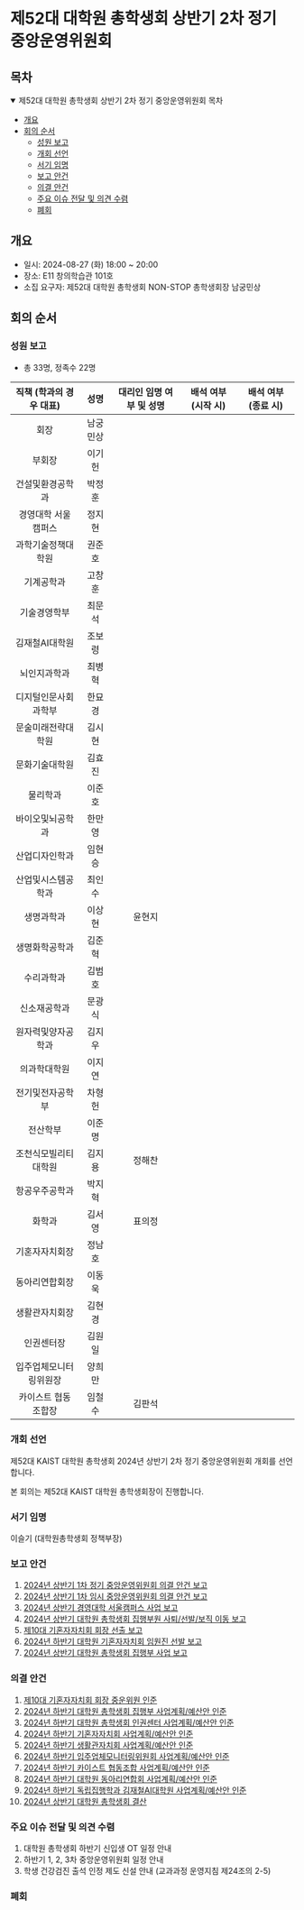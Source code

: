 제52대 대학원 총학생회 상반기 2차 정기 중앙운영위원회
===

## 목차
<details open>
<summary>제52대 대학원 총학생회 상반기 2차 정기 중앙운영위원회 목차</summary>
  
- [개요](#개요) 
- [회의 순서](#회의-순서) 
	- [성원 보고](#성원-보고) 
	- [개회 선언](#개회-선언) 
	- [서기 임명](#서기-임명) 
	- [보고 안건](#보고-안건) 
	- [의결 안건](#의결-안건) 
	- [주요 이슈 전달 및 의견 수렴](#주요-이슈-전달-및-의견-수렴) 
	- [폐회](#폐회) 
</details>

## 개요
- 일시: 2024-08-27 (화) 18:00 ~ 20:00
- 장소: E11 창의학습관 101호
- 소집 요구자: 제52대 대학원 총학생회 NON-STOP 총학생회장 남궁민상

## 회의 순서
### 성원 보고
- 총 33명, 정족수 22명

| 직책 (학과의 경우 대표) | 성명 | 대리인 임명 여부 및 성명 | 배석 여부 (시작 시) | 배석 여부 (종료 시) |
|:---:|:---:|:---:|:---:|:---:|
| 회장 | 남궁민상 |   |   |   |
| 부회장 | 이기헌 |   |   |   |
| 건설및환경공학과 | 박정훈 |   |   |   |
| 경영대학 서울캠퍼스 | 정지현 |   |   |   |
| 과학기술정책대학원 | 권준호 |   |   |   |
| 기계공학과 | 고창훈 |   |   |   |
| 기술경영학부 | 최문석 |   |   |   |
| 김재철AI대학원 | 조보령 |   |   |   |
| 뇌인지과학과 | 최병혁 |   |   |   |
| 디지털인문사회과학부 | 한묘경 |   |   |   |
| 문술미래전략대학원 | 김시현 |   |   |   |
| 문화기술대학원 | 김효진 |   |    |   |
| 물리학과 | 이준호 |   |    |   |
| 바이오및뇌공학과 | 한만영 |   |    |   |
| 산업디자인학과 | 임현승 |   |   |   |
| 산업및시스템공학과 | 최인수 |   |    |   |
| 생명과학과 | 이상현 | 윤현지 |    |   |
| 생명화학공학과 | 김준혁 |   |   |   |
| 수리과학과 | 김범호 |   |     |   |
| 신소재공학과 | 문광식 |   |    |   |
| 원자력및양자공학과 | 김지우 |   |   |   |
| 의과학대학원 | 이지연 |   |    |   |
| 전기및전자공학부 | 차형헌 |  |    |   |
| 전산학부 | 이준명 |   |    |   |
| 조천식모빌리티대학원 | 김지용 | 정해찬 |     |   |
| 항공우주공학과 | 박지혁 |   |   |   |
| 화학과 | 김서영 | 표의정 |   |   |
| 기혼자자치회장 | 정남호 |   |    |   |
| 동아리연합회장 | 이동욱 |   |    |   |
| 생활관자치회장 | 김현경 |   |    |   |
| 인권센터장 | 김원일 |   |    |   |
| 입주업체모니터링위원장 | 양희만 |   |     |   |
| 카이스트 협동조합장 | 임철수 | 김판석 |    |   |

### 개회 선언
제52대 KAIST 대학원 총학생회 2024년 상반기 2차 정기 중앙운영위원회 개회를 선언합니다. 

본 회의는 제52대 KAIST 대학원 총학생회장이 진행합니다.

### 서기 임명
이슬기 (대학원총학생회 정책부장)

### 보고 안건
1. [2024년 상반기 1차 정기 중앙운영위원회 의결 안건 보고](보고안건/agenda01.md)
2. [2024년 상반기 1차 임시 중앙운영위원회 의결 안건 보고](보고안건/agenda02.md)
3. [2024년 상반기 경영대학 서울캠퍼스 사업 보고](보고안건/agenda03.md)
4. [2024년 상반기 대학원 총학생회 집행부원 사퇴/선발/보직 이동 보고](보고안건/agenda04.md)
5. [제10대 기혼자자치회 회장 선출 보고](보고안건/agenda04_1.md)
6. [2024년 하반기 대학원 기혼자자치회 임원진 선발 보고](보고안건/agenda04_2.md)
7. [2024년 상반기 대학원 총학생회 집행부 사업 보고](보고안건/agenda05_원총_사업보고.md)

### 의결 안건
1. [제10대 기혼자자치회 회장 중운위원 인준](의결안건/R-agenda00.md)
2. [2024년 하반기 대학원 총학생회 집행부 사업계획/예산안 인준](의결안건/R-agenda01.md)
3. [2024년 하반기 대학원 총학생회 인권센터 사업계획/예산안 인준](의결안건/R-agenda02.md)
4. [2024년 하반기 기혼자자치회 사업계획/예산안 인준](의결안건/R-agenda03.md)
5. [2024년 하반기 생활관자치회 사업계획/예산안 인준](의결안건/R-agenda04.md)
6. [2024년 하반기 입주업체모니터링위원회 사업계획/예산안 인준](의결안건/R-agenda05.md)
7. [2024년 하반기 카이스트 협동조합 사업계획/예산안 인준](의결안건/R-agenda06.md)
8. [2024년 하반기 대학원 동아리연합회 사업계획/예산안 인준](의결안건/R-agenda07.md)
9. [2024년 하반기 독립집행학과 김재철AI대학원 사업계획/예산안 인준](의결안건/R-agenda08.md)
10. [2024년 상반기 대학원 총학생회 결산](의결안건/R-agenda09.md)


### 주요 이슈 전달 및 의견 수렴
1. 대학원 총학생회 하반기 신입생 OT 일정 안내
2. 하반기 1, 2, 3차 중앙운영위원회 일정 안내
3. 학생 건강검진 출석 인정 제도 신설 안내 (교과과정 운영지침 제24조의 2-5)
   
### 폐회
